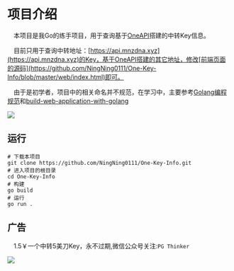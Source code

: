 # 项目介绍

&emsp;本项目是我Go的练手项目，用于查询基于[OneAPI](https://github.com/songquanpeng/one-api/)搭建的中转Key信息。

&emsp;目前只用于查询中转地址：[https://api.mnzdna.xyz](https://api.mnzdna.xyz)的Key，基于OneAPI搭建的其它地址，修改[前端页面的源码](https://github.com/NingNing0111/One-Key-Info/blob/master/web/index.html)即可。

&emsp;由于是初学者，项目中的相关命名并不规范，在学习中，主要参考[Golang编程规范](https://makeoptim.com/golang/standards/project-layout)和[build-web-application-with-golang](https://github.com/astaxie/build-web-application-with-golang)

![](https://pgthinker.me/wp-content/uploads/2023/09/DGWGHZJULD3TE63VY.png)

## 运行

```
# 下载本项目
git clone https://github.com/NingNing0111/One-Key-Info.git
# 进入项目的根目录
cd One-Key-Info
# 构建
go build
# 运行
go run .
```

## 广告

&emsp;1.5￥一个中转5美刀Key，永不过期,微信公众号关注:`PG Thinker`

![](https://pgthinker.me/wp-content/uploads/2023/09/A9Y13HNF9NXZ3ZAHEGQ.png)




